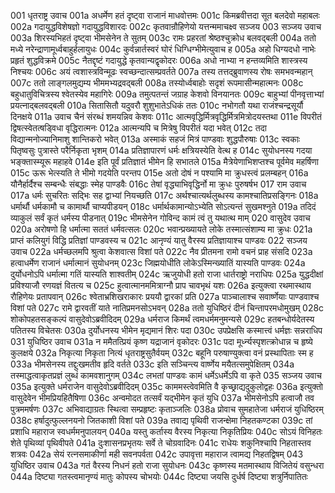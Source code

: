 001	धृतराष्ट्र उवाच
001a	अधर्मेण हतं दृष्ट्वा राजानं माधवोत्तमः
001c	किमब्रवीत्तदा सूत बलदेवो महाबलः
002a	गदायुद्धविशेषज्ञो गदायुद्धविशारदः
002c	कृतवान्रौहिणेयो यत्तन्ममाचक्ष्व सञ्जय
003	सञ्जय उवाच
003a	शिरस्यभिहतं दृष्ट्वा भीमसेनेन ते सुतम्
003c	रामः प्रहरतां श्रेष्ठश्चुक्रोध बलवद्बली
004a	ततो मध्ये नरेन्द्राणामूर्ध्वबाहुर्हलायुधः
004c	कुर्वन्नार्तस्वरं घोरं धिग्धिग्भीमेत्युवाच ह
005a	अहो धिग्यदधो नाभेः प्रहृतं शुद्धविक्रमे
005c	नैतद्दृष्टं गदायुद्धे कृतवान्यद्वृकोदरः
006a	अधो नाभ्या न हन्तव्यमिति शास्त्रस्य निश्चयः
006c	अयं त्वशास्त्रविन्मूढः स्वच्छन्दात्सम्प्रवर्तते
007a	तस्य तत्तद्ब्रुवाणस्य रोषः समभवन्महान्
007c	ततो लाङ्गलमुद्यम्य भीममभ्यद्रवद्बली
008a	तस्योर्ध्वबाहोः सदृशं रूपमासीन्महात्मनः
008c	बहुधातुविचित्रस्य श्वेतस्येव महागिरेः
009a	तमुत्पतन्तं जग्राह केशवो विनयानतः
009c	बाहुभ्यां पीनवृत्ताभ्यां प्रयत्नाद्बलवद्बली
010a	सितासितौ यदुवरौ शुशुभातेऽधिकं ततः
010c	नभोगतौ यथा राजंश्चन्द्रसूर्यौ दिनक्षये
011a	उवाच चैनं संरब्धं शमयन्निव केशवः
011c	आत्मवृद्धिर्मित्रवृद्धिर्मित्रमित्रोदयस्तथा
011e	विपरीतं द्विषत्स्वेतत्षड्विधा वृद्धिरात्मनः
012a	आत्मन्यपि च मित्रेषु विपरीतं यदा भवेत्
012c	तदा विद्यान्मनोज्यानिमाशु शान्तिकरो भवेत्
013a	अस्माकं सहजं मित्रं पाण्डवाः शुद्धपौरुषाः
013c	स्वकाः पितृष्वसुः पुत्रास्ते परैर्निकृता भृशम्
014a	प्रतिज्ञापारणं धर्मः क्षत्रियस्येति वेत्थ ह
014c	सुयोधनस्य गदया भङ्क्तास्म्यूरू महाहवे
014e	इति पूर्वं प्रतिज्ञातं भीमेन हि सभातले
015a	मैत्रेयेणाभिशप्तश्च पूर्वमेव महर्षिणा
015c	ऊरू भेत्स्यति ते भीमो गदयेति परन्तप
015e	अतो दोषं न पश्यामि मा क्रुधस्त्वं प्रलम्बहन्
016a	यौनैर्हार्दैश्च सम्बन्धैः संबद्धाः स्मेह पाण्डवैः
016c	तेषां वृद्ध्याभिवृद्धिर्नो मा क्रुधः पुरुषर्षभ
017	राम उवाच
017a	धर्मः सुचरितः सद्भिः सह द्वाभ्यां नियच्छति
017c	अर्थश्चात्यर्थलुब्धस्य कामश्चातिप्रसङ्गिनः
018a	धर्मार्थौ धर्मकामौ च कामार्थौ चाप्यपीडयन्
018c	धर्मार्थकामान्योऽभ्येति सोऽत्यन्तं सुखमश्नुते
019a	तदिदं व्याकुलं सर्वं कृतं धर्मस्य पीडनात्
019c	भीमसेनेन गोविन्द कामं त्वं तु यथात्थ माम्
020	वासुदेव उवाच
020a	अरोषणो हि धर्मात्मा सततं धर्मवत्सलः
020c	भवान्प्रख्यायते लोके तस्मात्संशाम्य मा क्रुधः
021a	प्राप्तं कलियुगं विद्धि प्रतिज्ञां पाण्डवस्य च
021c	आनृण्यं यातु वैरस्य प्रतिज्ञायाश्च पाण्डवः
022	सञ्जय उवाच
022a	धर्मच्छलमपि श्रुत्वा केशवात्स विशां पते
022c	नैव प्रीतमना रामो वचनं प्राह संसदि
023a	हत्वाधर्मेण राजानं धर्मात्मानं सुयोधनम्
023c	जिह्मयोधीति लोकेऽस्मिन्ख्यातिं यास्यति पाण्डवः
024a	दुर्योधनोऽपि धर्मात्मा गतिं यास्यति शाश्वतीम्
024c	ऋजुयोधी हतो राजा धार्तराष्ट्रो नराधिपः
025a	युद्धदीक्षां प्रविश्याजौ रणयज्ञं वितत्य च
025c	हुत्वात्मानममित्राग्नौ प्राप चावभृथं यशः
026a	इत्युक्त्वा रथमास्थाय रौहिणेयः प्रतापवान्
026c	श्वेताभ्रशिखराकारः प्रययौ द्वारकां प्रति
027a	पाञ्चालाश्च सवार्ष्णेयाः पाण्डवाश्च विशां पते
027c	रामे द्वारवतीं याते नातिप्रमनसोऽभवन्
028a	ततो युधिष्ठिरं दीनं चिन्तापरमधोमुखम्
028c	शोकोपहतसङ्कल्पं वासुदेवोऽब्रवीदिदम्
029a	धर्मराज किमर्थं त्वमधर्ममनुमन्यसे
029c	हतबन्धोर्यदेतस्य पतितस्य विचेतसः
030a	दुर्योधनस्य भीमेन मृद्यमानं शिरः पदा
030c	उपप्रेक्षसि कस्मात्त्वं धर्मज्ञः सन्नराधिप
031	युधिष्ठिर उवाच
031a	न ममैतत्प्रियं कृष्ण यद्राजानं वृकोदरः
031c	पदा मूर्ध्न्यस्पृशत्क्रोधान्न च हृष्ये कुलक्षये
032a	निकृत्या निकृता नित्यं धृतराष्ट्रसुतैर्वयम्
032c	बहूनि परुषाण्युक्त्वा वनं प्रस्थापिताः स्म ह
033a	भीमसेनस्य तद्दुःखमतीव हृदि वर्तते
033c	इति सञ्चिन्त्य वार्ष्णेय मयैतत्समुपेक्षितम्
034a	तस्माद्धत्वाकृतप्रज्ञं लुब्धं कामवशानुगम्
034c	लभतां पाण्डवः कामं धर्मेऽधर्मेऽपि वा कृते
035	सञ्जय उवाच
035a	इत्युक्ते धर्मराजेन वासुदेवोऽब्रवीदिदम्
035c	काममस्त्वेवमिति वै कृच्छ्राद्यदुकुलोद्वहः
036a	इत्युक्तो वासुदेवेन भीमप्रियहितैषिणा
036c	अन्वमोदत तत्सर्वं यद्भीमेन कृतं युधि
037a	भीमसेनोऽपि हत्वाजौ तव पुत्रममर्षणः
037c	अभिवाद्याग्रतः स्थित्वा सम्प्रहृष्टः कृताञ्जलिः
038a	प्रोवाच सुमहातेजा धर्मराजं युधिष्ठिरम्
038c	हर्षादुत्फुल्लनयनो जितकाशी विशां पते
039a	तवाद्य पृथिवी राजन्क्षेमा निहतकण्टका
039c	तां प्रशाधि महाराज स्वधर्ममनुपालयन्
040a	यस्तु कर्तास्य वैरस्य निकृत्या निकृतिप्रियः
040c	सोऽयं विनिहतः शेते पृथिव्यां पृथिवीपते
041a	दुःशासनप्रभृतयः सर्वे ते चोग्रवादिनः
041c	राधेयः शकुनिश्चापि निहतास्तव शत्रवः
042a	सेयं रत्नसमाकीर्णा मही सवनपर्वता
042c	उपावृत्ता महाराज त्वामद्य निहतद्विषम्
043	युधिष्ठिर उवाच
043a	गतं वैरस्य निधनं हतो राजा सुयोधनः
043c	कृष्णस्य मतमास्थाय विजितेयं वसुन्धरा
044a	दिष्ट्या गतस्त्वमानृण्यं मातुः कोपस्य चोभयोः
044c	दिष्ट्या जयसि दुर्धर्ष दिष्ट्या शत्रुर्निपातितः

